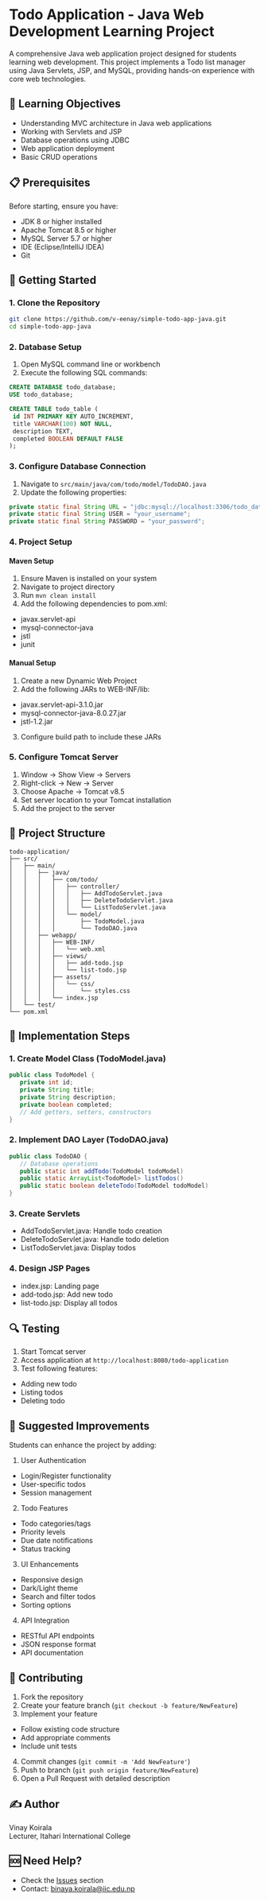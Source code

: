 # Todo Application - Java Web Development Learning Project

A comprehensive Java web application project designed for students learning web development. This project implements a Todo list manager using Java Servlets, JSP, and MySQL, providing hands-on experience with core web technologies.

## 🎯 Learning Objectives

- Understanding MVC architecture in Java web applications
- Working with Servlets and JSP
- Database operations using JDBC
- Web application deployment
- Basic CRUD operations

## 📋 Prerequisites

Before starting, ensure you have:

- JDK 8 or higher installed
- Apache Tomcat 8.5 or higher
- MySQL Server 5.7 or higher
- IDE (Eclipse/IntelliJ IDEA)
- Git

## 🚀 Getting Started

### 1. Clone the Repository

```bash
git clone https://github.com/v-eenay/simple-todo-app-java.git
cd simple-todo-app-java
```

### 2. Database Setup

1. Open MySQL command line or workbench
2. Execute the following SQL commands:

```sql
CREATE DATABASE todo_database;
USE todo_database;

CREATE TABLE todo_table (
 id INT PRIMARY KEY AUTO_INCREMENT,
 title VARCHAR(100) NOT NULL,
 description TEXT,
 completed BOOLEAN DEFAULT FALSE
);
```

### 3. Configure Database Connection

1. Navigate to `src/main/java/com/todo/model/TodoDAO.java`
2. Update the following properties:

```java
private static final String URL = "jdbc:mysql://localhost:3306/todo_database";
private static final String USER = "your_username";
private static final String PASSWORD = "your_password";
```

### 4. Project Setup

#### Maven Setup
1. Ensure Maven is installed on your system
2. Navigate to project directory
3. Run `mvn clean install`
4. Add the following dependencies to pom.xml:
- javax.servlet-api
- mysql-connector-java
- jstl
- junit

#### Manual Setup
1. Create a new Dynamic Web Project
2. Add the following JARs to WEB-INF/lib:
- javax.servlet-api-3.1.0.jar
- mysql-connector-java-8.0.27.jar
- jstl-1.2.jar
3. Configure build path to include these JARs

### 5. Configure Tomcat Server

1. Window → Show View → Servers
2. Right-click → New → Server
3. Choose Apache → Tomcat v8.5
4. Set server location to your Tomcat installation
5. Add the project to the server

## 📁 Project Structure

```
todo-application/
├── src/
│   ├── main/
│   │   ├── java/
│   │   │   ├── com/todo/
│   │   │   │   ├── controller/
│   │   │   │   │   ├── AddTodoServlet.java
│   │   │   │   │   ├── DeleteTodoServlet.java
│   │   │   │   │   └── ListTodoServlet.java
│   │   │   │   └── model/
│   │   │   │       ├── TodoModel.java
│   │   │   │       └── TodoDAO.java
│   │   ├── webapp/
│   │   │   ├── WEB-INF/
│   │   │   │   └── web.xml
│   │   │   ├── views/
│   │   │   │   ├── add-todo.jsp
│   │   │   │   └── list-todo.jsp
│   │   │   ├── assets/
│   │   │   │   └── css/
│   │   │   │       └── styles.css
│   │   │   └── index.jsp
│   └── test/
└── pom.xml
```

## 🎯 Implementation Steps

### 1. Create Model Class (TodoModel.java)
```java
public class TodoModel {
   private int id;
   private String title;
   private String description;
   private boolean completed;
   // Add getters, setters, constructors
}
```

### 2. Implement DAO Layer (TodoDAO.java)
```java
public class TodoDAO {
   // Database operations
   public static int addTodo(TodoModel todoModel)
   public static ArrayList<TodoModel> listTodos()
   public static boolean deleteTodo(TodoModel todoModel)
}
```

### 3. Create Servlets
- AddTodoServlet.java: Handle todo creation
- DeleteTodoServlet.java: Handle todo deletion
- ListTodoServlet.java: Display todos

### 4. Design JSP Pages
- index.jsp: Landing page
- add-todo.jsp: Add new todo
- list-todo.jsp: Display all todos

## 🔍 Testing

1. Start Tomcat server
2. Access application at `http://localhost:8080/todo-application`
3. Test following features:
- Adding new todo
- Listing todos
- Deleting todo

## 🚀 Suggested Improvements

Students can enhance the project by adding:

1. User Authentication
- Login/Register functionality
- User-specific todos
- Session management

2. Todo Features
- Todo categories/tags
- Priority levels
- Due date notifications
- Status tracking

3. UI Enhancements
- Responsive design
- Dark/Light theme
- Search and filter todos
- Sorting options

4. API Integration
- RESTful API endpoints
- JSON response format
- API documentation

## 🤝 Contributing

1. Fork the repository
2. Create your feature branch (`git checkout -b feature/NewFeature`)
3. Implement your feature
- Follow existing code structure
- Add appropriate comments
- Include unit tests
4. Commit changes (`git commit -m 'Add NewFeature'`)
5. Push to branch (`git push origin feature/NewFeature`)
6. Open a Pull Request with detailed description

## ✍️ Author

Vinay Koirala  
Lecturer, Itahari International College

## 🆘 Need Help?

- Check the [Issues](https://github.com/v-eenay/simple-todo-app-java/issues) section
- Contact: binaya.koirala@iic.edu.np
